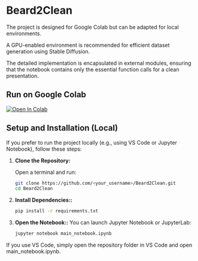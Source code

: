 # Beard2Clean


The project is designed for Google Colab but can be adapted for local environments.

A GPU-enabled environment is recommended for efficient dataset generation using Stable Diffusion.

The detailed implementation is encapsulated in external modules, ensuring that the notebook contains only the essential function calls for a clean presentation.

## Run on Google Colab

[![Open In Colab](https://colab.research.google.com/assets/colab-badge.svg)](https://colab.research.google.com/drive/YOUR_NOTEBOOK_LINK)

## Setup and Installation (Local)

If you prefer to run the project locally (e.g., using VS Code or Jupyter Notebook), follow these steps:

1. **Clone the Repository:**

   Open a terminal and run:

   ```bash
   git clone https://github.com/<your_username>/Beard2Clean.git
   cd Beard2Clean

2. **Install Dependencies::**
   ```bash
   pip install -r requirements.txt

3. **Open the Notebook::**
   You can launch Jupyter Notebook or JupyterLab:
   ```bash
   jupyter notebook main_notebook.ipynb

If you use VS Code, simply open the repository folder in VS Code and open main_notebook.ipynb.
   
